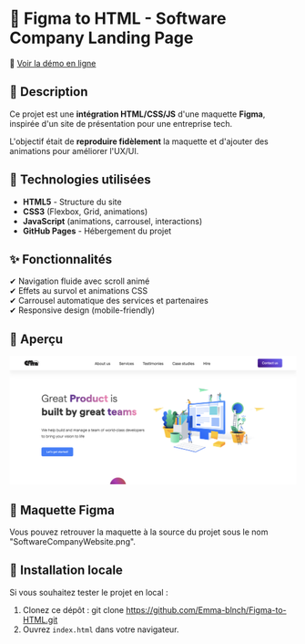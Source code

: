 # 🎨 Figma to HTML - Software Company Landing Page

🔗 [Voir la démo en ligne](https://emma-blnch.github.io/Figma-to-HTML/)

## 📌 Description
Ce projet est une **intégration HTML/CSS/JS** d'une maquette **Figma**, inspirée d'un site de présentation pour une entreprise tech.

L'objectif était de **reproduire fidèlement** la maquette et d'ajouter des animations pour améliorer l'UX/UI.

## 🚀 Technologies utilisées
- **HTML5** - Structure du site
- **CSS3** (Flexbox, Grid, animations)
- **JavaScript** (animations, carrousel, interactions)
- **GitHub Pages** - Hébergement du projet

## ✨ Fonctionnalités
✔ Navigation fluide avec scroll animé  
✔ Effets au survol et animations CSS  
✔ Carrousel automatique des services et partenaires   
✔ Responsive design (mobile-friendly)  

## 📸 Aperçu
![Aperçu du projet](assets/img/preview.png)

## 🎨 Maquette Figma

Vous pouvez retrouver la maquette à la source du projet sous le nom "SoftwareCompanyWebsite.png".

## 📂 Installation locale
Si vous souhaitez tester le projet en local :
1. Clonez ce dépôt : git clone https://github.com/Emma-blnch/Figma-to-HTML.git
2. Ouvrez `index.html` dans votre navigateur.

